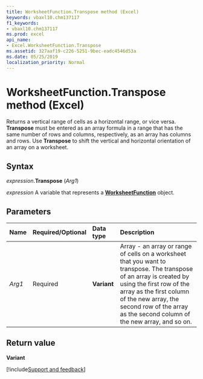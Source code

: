 ```yaml
---
title: WorksheetFunction.Transpose method (Excel)
keywords: vbaxl10.chm137117
f1_keywords:
- vbaxl10.chm137117
ms.prod: excel
api_name:
- Excel.WorksheetFunction.Transpose
ms.assetid: 327aaf19-c226-5251-9bec-eadc4546d53a
ms.date: 05/25/2019
localization_priority: Normal
---
```



# WorksheetFunction.Transpose method (Excel)

Returns a vertical range of cells as a horizontal range, or vice versa. **Transpose** must be entered as an array formula in a range that has the same number of rows and columns, respectively, as an array has columns and rows. Use **Transpose** to shift the vertical and horizontal orientation of an array on a worksheet.


## Syntax

_expression_.**Transpose** (_Arg1_)

_expression_ A variable that represents a **[WorksheetFunction](Excel.WorksheetFunction.md)** object.


## Parameters

|Name|Required/Optional|Data type|Description|
|:-----|:-----|:-----|:-----|
| _Arg1_|Required| **Variant**|Array - an array or range of cells on a worksheet that you want to transpose. The transpose of an array is created by using the first row of the array as the first column of the new array, the second row of the array as the second column of the new array, and so on.|

## Return value

**Variant**




[!include[Support and feedback](~/includes/feedback-boilerplate.md)]
